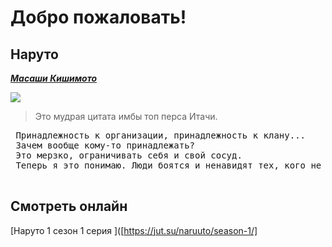 # Добро пожаловать!
## Наруто ##
	
 ***[Масаши Кишимото](https://ru.wikipedia.org/wiki/%D0%9A%D0%B8%D1%81%D0%B8%D0%BC%D0%BE%D1%82%D0%BE,_%D0%9C%D0%B0%D1%81%D0%B0%D1%81%D0%B8)***
 
 ![](http://static.minitokyo.net/downloads/15/22/401115.jpg)
 > Это мудрая цитата имбы топ перса Итачи.
 <pre>
 Принадлежность к организации, принадлежность к клану...
 Зачем вообще кому-то принадлежать?
 Это мерзко, ограничивать себя и свой сосуд.
 Теперь я это понимаю. Люди боятся и ненавидят тех, кого не понимают. Глупцы.
   </pre>
## Смотреть онлайн
[Наруто 1 сезон 1 серия ]([https://jut.su/naruuto/season-1/]
